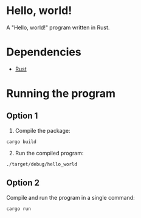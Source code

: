 # Hello, world!

A "Hello, world!" program written in Rust.

# Dependencies

- [Rust](https://doc.rust-lang.org/cargo/getting-started/installation.html)

# Running the program

## Option 1

1. Compile the package:
```shell
cargo build
```

2. Run the compiled program:
```shell
./target/debug/hello_world
```

## Option 2

Compile and run the program in a single command:
```shell
cargo run
```
